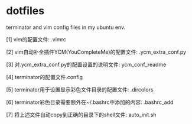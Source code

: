 # dotfiles
terminator and vim config files in my ubuntu env. 

[1] vim的配置文件: .vimrc

[2] vim自动补全插件YCM(YouCompleteMe)的配置文件: .ycm_extra_conf.py

[3] 对.ycm_extra_conf.py的配置设置的说明文件: ycm_conf_readme 

[4] terminator的配置文件.config

[5] terminator用于设置显示彩色文件目录的配置文件: .dircolors

[6] terminator彩色目录需要额外在~/.bashrc中添加的内容: .bashrc_add

[7] 将上述文件自动copy到正确的目录下的shell文件: auto_init.sh
